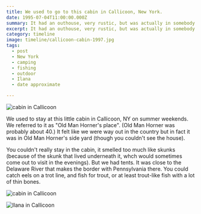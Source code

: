 ```yaml
---
title: We used to go to this cabin in Callicoon, New York.
date: 1995-07-04T11:00:00.000Z
summary: It had an outhouse, very rustic, but was actually in somebody's side yard.
excerpt: It had an outhouse, very rustic, but was actually in somebody's side yard.
category: timeline
image: timeline/callicoon-cabin-1997.jpg
tags:
  - post 
  - New York
  - camping
  - fishing
  - outdoor
  - Ilana
  - date approximate

---
```


![cabin in Callicoon](/static/img/timeline/callicoon-cabin-1997.jpg "cabin in Callicoon")

We used to stay at this little cabin in Callicoon, NY on summer weekends. We referred to it as "Old Man Horner's place". (Old Man Horner was probably about 40.) It felt like we were way out in the country but in fact it was in Old Man Horner's side yard (though you couldn't see the house). 

You couldn't really stay in the cabin, it smelled too much like skunks (because of the skunk that lived underneath it, whch would sometimes come out to visit in the evenings). But we had tents. It was close to the Delaware River that makes the border with Pennsylvania there. You could catch eels on a trot line, and fish for trout, or at least trout-like fish with a lot of thin bones.

![cabin in Callicoon](/static/img/timeline/dirt-shirt-callicoon-1995.jpg)

![Ilana in Callicoon](/static/img/timeline/ilana-callicoon-1995.jpg)